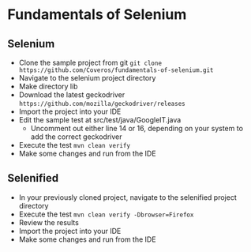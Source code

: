 # Fundamentals of Selenium

## Selenium

* Clone the sample project from git
	```git clone https://github.com/Coveros/fundamentals-of-selenium.git```
* Navigate to the selenium project directory
* Make directory lib
* Download the latest geckodriver
	```https://github.com/mozilla/geckodriver/releases```
* Import the project into your IDE
* Edit the sample test at src/test/java/GoogleIT.java
  * Uncomment out either line 14 or 16, depending on your system to add the correct geckodriver
* Execute the test
	```mvn clean verify```
* Make some changes and run from the IDE

## Selenified

* In your previously cloned project, navigate to the selenified project directory
* Execute the test
	```mvn clean verify -Dbrowser=Firefox```
* Review the results
* Import the project into your IDE
* Make some changes and run from the IDE

